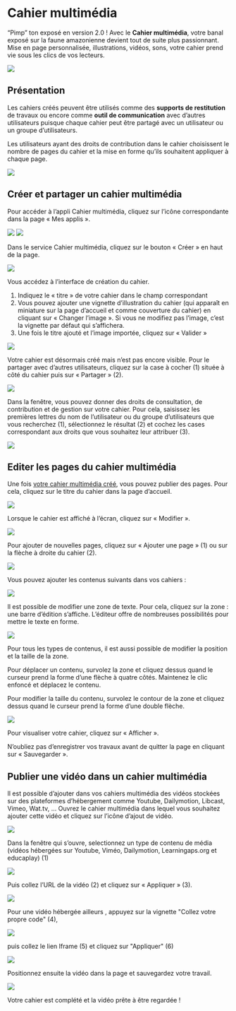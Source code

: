 # Cahier multimédia

“Pimp” ton exposé en version 2.0 ! Avec le **Cahier multimédia**, votre banal exposé sur la faune amazonienne devient tout de suite plus passionnant. Mise en page personnalisée, illustrations, vidéos, sons, votre cahier prend vie sous les clics de vos lecteurs.

![](.gitbook/assets/copyright.jpg)

## Présentation

Les cahiers créés peuvent être utilisés comme des **supports de restitution** de travaux ou encore comme **outil de communication** avec d’autres utilisateurs puisque chaque cahier peut être partagé avec un utilisateur ou un groupe d’utilisateurs.

Les utilisateurs ayant des droits de contribution dans le cahier choisissent le nombre de pages du cahier et la mise en forme qu’ils souhaitent appliquer à chaque page.

![](.gitbook/assets/cahier-multimedia.jpg)

## Créer et partager un cahier multimédia

Pour accéder à l’appli Cahier multimédia, cliquez sur l’icône correspondante dans la page « Mes applis ».

![](.gitbook/assets/p14.png) ![](.gitbook/assets/m17.png)

Dans le service Cahier multimédia, cliquez sur le bouton « Créer » en haut de la page.

![](.gitbook/assets/m24.png)

Vous accédez à l’interface de création du cahier.

1. Indiquez le « titre » de votre cahier dans le champ correspondant
2. Vous pouvez ajouter une vignette d’illustration du cahier \(qui apparaît en miniature sur la page d’accueil et comme couverture du cahier\) en cliquant sur « Changer l’image ». Si vous ne modifiez pas l’image, c’est la vignette par défaut qui s’affichera.
3. Une fois le titre ajouté et l’image importée, cliquez sur « Valider »

![](.gitbook/assets/m32.png)

Votre cahier est désormais créé mais n’est pas encore visible. Pour le partager avec d’autres utilisateurs, cliquez sur la case à cocher \(1\) située à côté du cahier puis sur « Partager » \(2\).

![](.gitbook/assets/m42.png)

Dans la fenêtre, vous pouvez donner des droits de consultation, de contribution et de gestion sur votre cahier. Pour cela, saisissez les premières lettres du nom de l’utilisateur ou du groupe d’utilisateurs que vous recherchez \(1\), sélectionnez le résultat \(2\) et cochez les cases correspondant aux droits que vous souhaitez leur attribuer \(3\).

![](.gitbook/assets/m53.png)

## Editer les pages du cahier multimédia

Une fois [votre cahier multimédia créé](http://one1d.fr/aide-support/aide-support/7-cahier-multimedia/creer-et-partager-un-cahier-multimedia/), vous pouvez publier des pages. Pour cela, cliquez sur le titre du cahier dans la page d’accueil.

![](.gitbook/assets/m18%20%281%29.png)

Lorsque le cahier est affiché à l’écran, cliquez sur « Modifier ».

![](.gitbook/assets/m43.png)

Pour ajouter de nouvelles pages, cliquez sur « Ajouter une page » \(1\) ou sur la flèche à droite du cahier \(2\).

![](.gitbook/assets/m54.png)

Vous pouvez ajouter les contenus suivants dans vos cahiers :

![](.gitbook/assets/cma-1.png)

Il est possible de modifier une zone de texte. Pour cela, cliquez sur la zone : une barre d’édition s’affiche. L’éditeur offre de nombreuses possibilités pour mettre le texte en forme.

![](.gitbook/assets/m73.png)

Pour tous les types de contenus, il est aussi possible de modifier la position et la taille de la zone.

Pour déplacer un contenu, survolez la zone et cliquez dessus quand le curseur prend la forme d’une flèche à quatre côtés. Maintenez le clic enfoncé et déplacez le contenu.

Pour modifier la taille du contenu, survolez le contour de la zone et cliquez dessus quand le curseur prend la forme d’une double flèche.

![](.gitbook/assets/m81.png)

Pour visualiser votre cahier, cliquez sur « Afficher ».

N’oubliez pas d’enregistrer vos travaux avant de quitter la page en cliquant sur « Sauvegarder ».

## Publier une vidéo dans un cahier multimédia

Il est possible d’ajouter dans vos cahiers multimédia des vidéos stockées sur des plateformes d’hébergement comme Youtube, Dailymotion, Libcast, Vimeo, Wat.tv, … Ouvrez le cahier multimédia dans lequel vous souhaitez ajouter cette vidéo et cliquez sur l’icône d’ajout de vidéo.

![](.gitbook/assets/cma-3.png)

Dans la fenêtre qui s’ouvre, selectionnez un type de contenu de média \(vidéos hébergées sur Youtube, Viméo, Dailymotion, Learningaps.org et educaplay\) \(1\)

![](.gitbook/assets/cma-4.png)

Puis collez l’URL de la vidéo \(2\) et cliquez sur « Appliquer » \(3\).

![](.gitbook/assets/cma-5.png)

Pour une vidéo hébergée ailleurs , appuyez sur la vignette "Collez votre propre code" \(4\),

![](.gitbook/assets/cma-6.png)

puis collez le lien Iframe \(5\) et cliquez sur "Appliquer" \(6\)

![](.gitbook/assets/cma-7.png)

Positionnez ensuite la vidéo dans la page et sauvegardez votre travail.

![](.gitbook/assets/cma-8.png)

Votre cahier est complété et la vidéo prête à être regardée !

